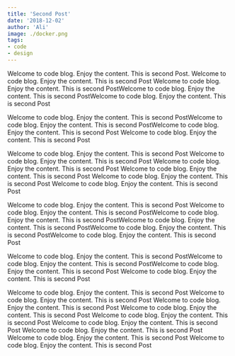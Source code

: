 ```yaml
---
title: 'Second Post'
date: '2018-12-02'
author: 'Ali'
image: ./docker.png
tags: 
- code
- design
---
```


Welcome to code blog. Enjoy the content. This is second Post.
Welcome to code blog. Enjoy the content. This is second Post
Welcome to code blog. Enjoy the content. This is second PostWelcome to code blog. Enjoy the content. This is second PostWelcome to code blog. Enjoy the content. This is second Post

Welcome to code blog. Enjoy the content. This is second PostWelcome to code blog. Enjoy the content. This is second PostWelcome to code blog. Enjoy the content. This is second Post
Welcome to code blog. Enjoy the content. This is second Post

Welcome to code blog. Enjoy the content. This is second Post
Welcome to code blog. Enjoy the content. This is second Post
Welcome to code blog. Enjoy the content. This is second Post
Welcome to code blog. Enjoy the content. This is second Post
Welcome to code blog. Enjoy the content. This is second Post
Welcome to code blog. Enjoy the content. This is second Post


Welcome to code blog. Enjoy the content. This is second Post
Welcome to code blog. Enjoy the content. This is second PostWelcome to code blog. Enjoy the content. This is second PostWelcome to code blog. Enjoy the content. This is second PostWelcome to code blog. Enjoy the content. This is second PostWelcome to code blog. Enjoy the content. This is second Post

Welcome to code blog. Enjoy the content. This is second PostWelcome to code blog. Enjoy the content. This is second PostWelcome to code blog. Enjoy the content. This is second Post
Welcome to code blog. Enjoy the content. This is second Post

Welcome to code blog. Enjoy the content. This is second Post
Welcome to code blog. Enjoy the content. This is second Post
Welcome to code blog. Enjoy the content. This is second Post
Welcome to code blog. Enjoy the content. This is second Post
Welcome to code blog. Enjoy the content. This is second Post
Welcome to code blog. Enjoy the content. This is second Post
Welcome to code blog. Enjoy the content. This is second Post
Welcome to code blog. Enjoy the content. This is second Post
Welcome to code blog. Enjoy the content. This is second Post